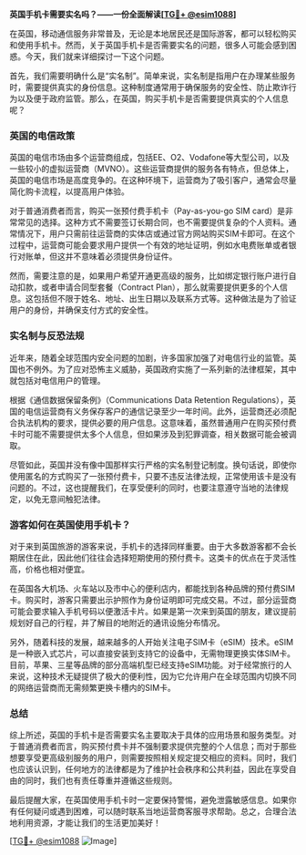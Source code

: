 **英国手机卡需要实名吗？——一份全面解读[[TG💪+ @esim1088](https://t.me/s/esim1088)]**

在英国，移动通信服务非常普及，无论是本地居民还是国际游客，都可以轻松购买和使用手机卡。然而，关于英国手机卡是否需要实名的问题，很多人可能会感到困惑。今天，我们就来详细探讨一下这个问题。

首先，我们需要明确什么是“实名制”。简单来说，实名制是指用户在办理某些服务时，需要提供真实的身份信息。这种制度通常用于确保服务的安全性、防止欺诈行为以及便于政府监管。那么，在英国，购买手机卡是否需要提供真实的个人信息呢？

### 英国的电信政策

英国的电信市场由多个运营商组成，包括EE、O2、Vodafone等大型公司，以及一些较小的虚拟运营商（MVNO）。这些运营商提供的服务各有特点，但总体上，英国的电信市场是高度竞争的。在这种环境下，运营商为了吸引客户，通常会尽量简化购卡流程，以提高用户体验。

对于普通消费者而言，购买一张预付费手机卡（Pay-as-you-go SIM card）是非常常见的选择。这种方式不需要签订长期合同，也不需要提供复杂的个人资料。通常情况下，用户只需前往运营商的实体店或通过官方网站购买SIM卡即可。在这个过程中，运营商可能会要求用户提供一个有效的地址证明，例如水电费账单或者银行对账单，但这并不意味着必须提供身份证件。

然而，需要注意的是，如果用户希望开通更高级的服务，比如绑定银行账户进行自动扣款，或者申请合同型套餐（Contract Plan），那么就需要提供更多的个人信息。这包括但不限于姓名、地址、出生日期以及联系方式等。这种做法是为了验证用户的身份，并确保支付方式的安全性。

### 实名制与反恐法规

近年来，随着全球范围内安全问题的加剧，许多国家加强了对电信行业的监管。英国也不例外。为了应对恐怖主义威胁，英国政府实施了一系列新的法律框架，其中就包括对电信用户的管理。

根据《通信数据保留条例》（Communications Data Retention Regulations），英国的电信运营商有义务保存客户的通信记录至少一年时间。此外，运营商还必须配合执法机构的要求，提供必要的用户信息。这意味着，虽然普通用户在购买预付费卡时可能不需要提供太多个人信息，但如果涉及到犯罪调查，相关数据可能会被调取。

尽管如此，英国并没有像中国那样实行严格的实名制登记制度。换句话说，即使你使用匿名的方式购买了一张预付费卡，只要不违反法律法规，正常使用该卡是没有问题的。不过，这也提醒我们，在享受便利的同时，也要注意遵守当地的法律规定，以免无意间触犯法律。

### 游客如何在英国使用手机卡？

对于来到英国旅游的游客来说，手机卡的选择同样重要。由于大多数游客都不会长期居住在此，因此他们往往会选择短期使用的预付费卡。这类卡的优点在于灵活性高，价格也相对便宜。

在英国各大机场、火车站以及市中心的便利店内，都能找到各种品牌的预付费SIM卡。购买时，游客只需要出示护照作为身份证明即可完成交易。不过，部分运营商可能会要求输入手机号码以便激活卡片。如果是第一次来到英国的朋友，建议提前规划好自己的行程，并了解目的地附近的通讯设施分布情况。

另外，随着科技的发展，越来越多的人开始关注电子SIM卡（eSIM）技术。eSIM是一种嵌入式芯片，可以直接安装到支持它的设备中，无需物理更换实体SIM卡。目前，苹果、三星等品牌的部分高端机型已经支持eSIM功能。对于经常旅行的人来说，这种技术无疑提供了极大的便利性，因为它允许用户在全球范围内切换不同的网络运营商而无需频繁更换卡槽内的SIM卡。

### 总结

综上所述，英国的手机卡是否需要实名主要取决于具体的应用场景和服务类型。对于普通消费者而言，购买预付费卡并不强制要求提供完整的个人信息；而对于那些想要享受更高级别服务的用户，则需要按照相关规定提交相应的资料。同时，我们也应该认识到，任何地方的法律都是为了维护社会秩序和公共利益，因此在享受自由的同时，我们也有责任尊重并遵循这些规则。

最后提醒大家，在英国使用手机卡时一定要保持警惕，避免泄露敏感信息。如果你有任何疑问或遇到困难，可以随时联系当地运营商客服寻求帮助。总之，合理合法地利用资源，才能让我们的生活更加美好！

[[TG💪+ @esim1088](https://t.me/s/esim1088) ![Image](https://i.postimg.cc/4NQfJmqS/Snipaste-2025-05-13-00-14-12.png)]